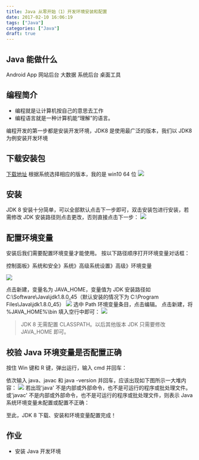 ```yaml
---
title: Java 从零开始（1）开发环境安装和配置
date: 2017-02-10 16:06:19
tags: ["Java"]
categories: ["Java"]
draft: true
---
```


## Java 能做什么

Android App
网站后台
大数据
系统后台
桌面工具

## 编程简介

- 编程就是让计算机按自己的意思去工作
- 编程语言就是一种计算机能“理解”的语言。

编程开发的第一步都是安装开发环境，JDK8 是使用最广泛的版本，我们以 JDK8 为例安装开发环境

## 下载安装包

 [下载地址](https://www.oracle.com/java/technologies/javase/javase-jdk8-downloads.html)
根据系统选择相应的版本，我的是 win10 64 位
 ![](https://cdn.guojiang.club/Fj1uozzrBj07coQvfsnc6eu7eDsJ)

## 安装

JDK 8 安装十分简单，可以全部默认点击下一步即可，双击安装包进行安装，若需修改 JDK 安装路径则点击更改，否则直接点击下一步：
![](https://cdn.guojiang.club/FmkzXPF6v-rZLI2EkkxOWBqrVI_R)

## 配置环境变量

安装后我们需要配置环境变量才能使用。
按以下路径顺序打开环境变量对话框：

控制面板》系统和安全》系统》高级系统设置》高级》环境变量

![](https://cdn.guojiang.club/FqN9G6QMZDpgSyfl3PV4EdiTln_d)

点击新建，变量名为 JAVA_HOME，变量值为 JDK 安装路径如 C:\Software\Java\jdk1.8.0_45（默认安装的情况下为 C:\Program Files\Java\jdk1.8.0_45）
![](https://cdn.guojiang.club/Fgu5LVU2inR-mU9f7yIZnZU5VQCd)
选中 Path 环境变量条目，点击编辑。
点击新建，将 %JAVA_HOME%\bin 填入空行中即可：
![](https://cdn.guojiang.club/FpnKvPh7Hvyp3XskwV23YyDjQOSk)

> JDK 8 无需配置 CLASSPATH。以后其他版本 JDK 只需要修改 JAVA_HOME 即可。

## 校验 Java 环境变量是否配置正确

按住 Win 键和 R 键，弹出运行，输入 cmd 并回车：

依次输入 java、javac 和 java -version 并回车，应该出现如下图所示一大堆内容：
![](https://cdn.guojiang.club/FrV6tpuUCZ7xUW2verijUpXvfk8k)
若出现'java' 不是内部或外部命令，也不是可运行的程序或批处理文件。或'javac' 不是内部或外部命令，也不是可运行的程序或批处理文件，则表示 Java 系统环境变量未配置或配置不正确：

至此，JDK 8 下载、安装和环境变量配置完成！

## 作业

- 安装 Java 开发环境
